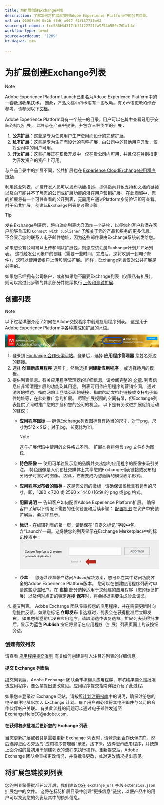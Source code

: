 ```yaml
---
title: 为扩展创建Exchange列表
description: 了解如何将扩展添加到Adobe Experience Platform中的公共目录。
exl-id: 0395fc99-5e2b-46d6-a067-f8f167733e02
source-git-commit: fcc586034317fb31122721fa9754b580c761a1da
workflow-type: tm+mt
source-wordcount: '1209'
ht-degree: 24%

---
```


# 为扩展创建Exchange列表

>[!NOTE]
>
>Adobe Experience Platform Launch已更名为Adobe Experience Platform中的一套数据收集技术。 因此，产品文档中的术语有一些改动。有关术语更改的综合参考，请参阅以下[文档](../../term-updates.md)。

Adobe Experience Platform具有一个统一的目录，用户可以在其中查看可用于安装的标记扩展。 此目录在产品中提供，并包含三种类型的扩展：

1. **公共扩展**：这些是专为任何用户生产使用而设计的完整扩展。
1. **私有扩展**：这些是专为生产而设计的完整扩展，由公司中的其他用户开发，仅对公司中的用户可用。
1. **开发扩展**：这些扩展正在积极开发中，仅在贵公司内可用，并且仅在特别指定为开发资产的资产上可用。

与产品目录中的扩展不同，公共扩展也在 [Experience CloudExchange应用程序市场](https://exchange.adobe.com/apps/browse/ec).

利用这些列表，扩展开发人员可以发布功能描述、提供指向其他支持和文档的链接以及向可能并不了解您的公司或扩展功能的潜在用户营销扩展。 在此商城中，您的扩展将有一个可供查看的公开列表，无需用户通过Platform身份验证即可查看。 对于公共扩展，创建此Exchange列表是必需步骤。

>[!TIP]
>
>发布Exchange列表后，将自动向列表内容添加一个链接，以便您的客户和潜在客户能够单击和 `Connect with publisher` 了解关于您的产品和服务的更多信息。 不会显示您的联系人电子邮件地址，因为这些邮件将由Exchange系统转发给您。

如果您没有公司可以上传和测试扩展包，则您应该注册Exchange计划并开始列表。 这将触发公司帐户的创建（需要一些时间，完成后，您将收到一封电子邮件），您可以使用该帐户上传和测试扩展。 同样，Exchange列表仅对公共扩展是必需的。

如果您已经拥有公司帐户，或者如果您不需要Exchange列表（仅限私有扩展），则可以跳过此步骤的其余部分并继续执行 [上传和测试扩展](./upload-and-test.md).

## 创建列表

>[!NOTE]
>
>以下过程详细介绍了如何在Adobe交换程序中创建应用程序列表。 这是用于Adobe Experience Platform中各种集成和扩展的术语。

![应用程序管理器链接Experience Cloud位置](../images/getting-started/app-mgr-link.png)

1. 登录到 [Exchange 合作伙伴网站](https://partners.adobe.com/exchangeprogram/experiencecloud)。登录后，选择 **应用程序管理器** 您姓名旁边的链接。
1. 选择 **创建新应用程序** 选项卡，然后选择 **创建新应用程序** ，或选择适用的模板。
1. 提供列表信息。有关应用程序管理器的详细信息，请参阅完整的 [文章](https://adobeexchangeec.zendesk.com/hc/en-us/articles/360024197931). 列表信息应非常清楚扩展的功能及其用途。 列表可用作应用程序的营销空间。 通过清晰的描述、指向网站上登陆页面的链接、指向帮助文档的链接或支持电子邮件地址等，在此处推广您的扩展。 尽管扩展视图的空间有限，但Exchange列表提供了同时推广您的扩展和您的公司的机会。 以下是有关改进扩展促销活动的建议：
   - **应用程序图标**  — 确保Exchange列表图标具有适当的尺寸，对于png，尺寸为512 x 512；对于jpg，长宽比为1:1。

      >[!NOTE]
      >
      >这与扩展代码中使用的文件格式不同。 扩展本身将包含 svg 文件作为[图标](../manifest.md)。

   - **特色图像**  — 使用可单独显示您的品牌并突出您的应用程序的图像来吸引关注。 特色图像是人们在社交媒体上共享您的Exchange列表链接或发布相关帖子时显示的图像。 因此，它需要成为您品牌的模型表示形式。
   - **应用程序发布者的徽标** - 这是您公司的徽标，请确保该图标具有适当的尺寸，即，1280 x 720 或 2560 x 1440 (16:9) 的 png 或 jpg 格式。
   - **配置说明**  — 告知客户如何配置Adobe Experience Platform扩展。 确保客户了解以下情况下需要的任何设置和后续步骤： [配置视图](../configuration.md) 在资产中安装扩展后，会立即显示。
   - **标记** - 在编辑列表的第一页，请确保在“自定义标记”字段中包含“Launch”一词。这将使您的列表显示在Exchange Marketplace中的标记搜索中：
      ![](../images/getting-started/custom-tags.jpg)
   - **沙盒**  — 您通过沙盒帐户访问Adobe解决方案，您可以在其中访问功能齐全的Adobe Experience Platform版本。 您可以在创建应用程序列表时申请这些沙盒帐户。在 **连接** 部分选择适用于您创建的应用程序（您的标记扩展）以及何时点击的特定连接 **保存**&#x200B;时，将会根据需要生成沙盒请求。
1. 提交列表。 Adobe Exchange 团队将审核您的应用程序，并在需要更新时向您提供反馈。如果您标记 **立即发布** 复选框时，列表会在获得批准后立即发布。 如果您希望稍后发布应用程序，请取消选中该复选框。扩展列表获得批准后，显示为蓝色 **Publish** 按钮将显示在应用程序（扩展）列表页面上的该按钮旁边。

### 创建有效列表

请查看 [应用程序提交准则](https://partners.adobe.com/exchangeprogram/experiencecloud/build/ec-exchange.html) 有关如何创建最引人注目的列表的详细信息。

#### 提交 Exchange 列表后

提交列表后，Adobe Exchange 团队会审核相关应用程序，审核结果要么是批准该应用程序，要么是提出更改意见。应用程序提交指南详细介绍了此过程。

如果您未登录过 Exchange 网站，请按照[计划注册指南](https://partners.adobe.com/content/mcp/us/en/home/reg-guide.html)中的说明，确保注册您的电子邮件地址以加入 Exchange 计划。每个用户都必须将其电子邮件与公司的合作伙伴帐户关联。 有关此流程的问题可以通过电子邮件发送至 <ExchangeHelpEC@adobe.com>.

#### 在获得初步批准后更新您的 Exchange 列表

当您更新扩展或者只是需要更新 Exchange 列表时，请登录到[合作伙伴门户](https://partners.adobe.com/exchangeprogram/experiencecloud)，然后选择您姓名旁边的“应用程序管理器”按钮。接下来，选择您的应用程序，并按照上面介绍的最初用于创建列表的流程来执行操作。重新提交后，Adobe Exchange 团队会审核更改情况，并将批准更改，或对更改情况提出意见。

## 将扩展包链接到列表

您的列表获得批准并公开后，我们建议您在 `exchange_url` 字段 `extension.json` 扩展包中的文件。  这将在标记扩展目录中创建“更多信息”链接，以便产品中的用户可以找到您的列表及其中的额外信息。
